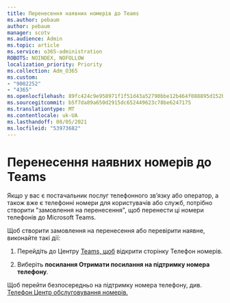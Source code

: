 ```yaml
---
title: Перенесення наявних номерів до Teams
ms.author: pebaum
author: pebaum
manager: scotv
ms.audience: Admin
ms.topic: article
ms.service: o365-administration
ROBOTS: NOINDEX, NOFOLLOW
localization_priority: Priority
ms.collection: Adm_O365
ms.custom:
- "9002252"
- "4365"
ms.openlocfilehash: 89fc424c9e958971f1f51d43a52790bbe12b464f088895d152bfd00f41dd3561
ms.sourcegitcommit: b5f7da89a650d2915dc652449623c78be6247175
ms.translationtype: MT
ms.contentlocale: uk-UA
ms.lasthandoff: 08/05/2021
ms.locfileid: "53973682"
---
```

# <a name="port-existing-numbers-to-teams"></a>Перенесення наявних номерів до Teams

Якщо у вас є постачальник послуг телефонного зв’язку або оператор, а також вже є телефонні номери для користувачів або служб, потрібно створити "замовлення на перенесення", щоб перенести ці номери телефонів до Microsoft Teams.  

Щоб створити замовлення на перенесення або перевірити наявне, виконайте такі дії: 

1. Перейдіть до Центру [Teams, щоб](https://admin.teams.microsoft.com/phone-numbers) відкрити сторінку Телефон номерів. 

1. Виберіть **посилання Отримати посилання на підтримку номера телефону**. 

Щоб перейти безпосередньо на підтримку номера телефону, див. [Телефон Центр обслуговування номерів.](https://pstnsd.powerappsportals.com/)  
